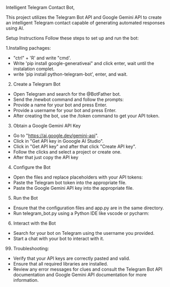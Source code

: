 Intelligent Telegram Contact Bot,

This project utilizes the Telegram Bot API and Google Gemini API to create an intelligent Telegram contact capable of generating automated responses using AI.

Setup Instructions
Follow these steps to set up and run the bot:

1.Installing pachages:
- "ctrl" + 'R' and write "cmd'.
- Write 'pip install google-generativeai" and click enter, wait until the instalation complet.
- write 'pip install python-telegram-bot', enter, and wait.
  
2. Create a Telegram Bot
- Open Telegram and search for the @BotFather bot.
- Send the /newbot command and follow the prompts:
- Provide a name for your bot and press Enter.
- Provide a username for your bot and press Enter.
- After creating the bot, use the /token command to get your API token.

3. Obtain a Google Gemini API Key
- Go to "https://ai.google.dev/gemini-api".
- Click in "Get API key in Gooogle AI Studio".
- Click in "Get API key" and after that click "Create API key".
- Follow the clicks and select a project or create one.
- After that just copy the API key

4. Configure the Bot
- Open the files and replace placeholders with your API tokens:
- Paste the Telegram bot token into the appropriate file.
- Paste the Google Gemini API key into the appropriate file.

5. Run the Bot
- Ensure that the configuration files and app.py are in the same directory.
- Run telegram_bot.py using a Python IDE like vscode or pycharm:

6. Interact with the Bot
- Search for your bot on Telegram using the username you provided.
- Start a chat with your bot to interact with it.

99. Troubleshooting:
- Verify that your API keys are correctly pasted and valid.
- Ensure that all required libraries are installed.
- Review any error messages for clues and consult the Telegram Bot API documentation and Google Gemini API documentation for more information.
